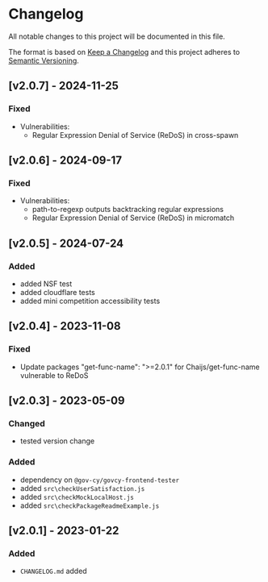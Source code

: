 # Changelog
 
All notable changes to this project will be documented in this file.
 
The format is based on [Keep a Changelog](https://keepachangelog.com/en/1.0.0/)
and this project adheres to [Semantic Versioning](https://semver.org/spec/v2.0.0.html).

## [v2.0.7] - 2024-11-25
### Fixed
- Vulnerabilities:
    - Regular Expression Denial of Service (ReDoS) in cross-spawn 

## [v2.0.6] - 2024-09-17
### Fixed
- Vulnerabilities:
    - path-to-regexp outputs backtracking regular expressions
    - Regular Expression Denial of Service (ReDoS) in micromatch

## [v2.0.5] - 2024-07-24
### Added
- added NSF test
- added cloudflare tests
- added mini competition accessibility tests 

## [v2.0.4] - 2023-11-08
### Fixed
- Update packages "get-func-name": ">=2.0.1" for Chaijs/get-func-name vulnerable to ReDoS 

## [v2.0.3] - 2023-05-09
### Changed
- tested version change 
### Added
- dependency on `@gov-cy/govcy-frontend-tester`
- added `src\checkUserSatisfaction.js`
- added `src\checkMockLocalHost.js`
- added `src\checkPackageReadmeExample.js`

## [v2.0.1] - 2023-01-22
### Added
- `CHANGELOG.md` added 
